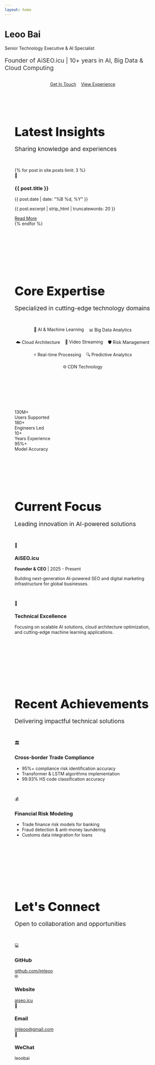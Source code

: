 ```yaml
---
layout: home
---
```


<!-- Hero Section -->
<div class="hero-section">
  <div class="hero-content">
    <h1 class="hero-title">Leoo Bai</h1>
    <p class="hero-subtitle">Senior Technology Executive & AI Specialist</p>
    <p class="hero-description">Founder of AiSEO.icu | 10+ years in AI, Big Data & Cloud Computing</p>
    <div class="hero-buttons">
      <a href="#contact" class="btn-primary">Get In Touch</a>
      <a href="/experience/" class="btn-secondary">View Experience</a>
    </div>
  </div>
</div>

<!-- Latest Blog Posts -->
<div class="container" style="padding: 4rem 2rem;">
  <div class="text-center mb-5">
    <h2 class="section-title">Latest Insights</h2>
    <p class="section-subtitle">Sharing knowledge and experiences</p>
  </div>
  
  <div class="blog-grid">
    {% for post in site.posts limit: 3 %}
    <div class="blog-card">
      <div class="blog-card-image">
        <span>📝</span>
      </div>
      <div class="blog-card-content">
        <h3 class="blog-card-title">{{ post.title }}</h3>
        <p class="blog-card-date">{{ post.date | date: "%B %d, %Y" }}</p>
        <p class="blog-card-excerpt">{{ post.excerpt | strip_html | truncatewords: 20 }}</p>
        <a href="{{ post.url }}" class="btn-primary" style="margin-top: 1rem;">Read More</a>
      </div>
    </div>
    {% endfor %}
  </div>
</div>

<!-- Skills Section -->
<div class="container" style="padding: 4rem 2rem;">
  <div class="text-center mb-5">
    <h2 class="section-title">Core Expertise</h2>
    <p class="section-subtitle">Specialized in cutting-edge technology domains</p>
  </div>
  
  <div class="skills-container">
    <div class="skill-tag">🤖 AI & Machine Learning</div>
    <div class="skill-tag">📊 Big Data Analytics</div>
    <div class="skill-tag">☁️ Cloud Architecture</div>
    <div class="skill-tag">🎥 Video Streaming</div>
    <div class="skill-tag">🛡️ Risk Management</div>
    <div class="skill-tag">⚡ Real-time Processing</div>
    <div class="skill-tag">🔍 Predictive Analytics</div>
    <div class="skill-tag">🌐 CDN Technology</div>
  </div>
</div>

<!-- Stats Section -->
<div class="container" style="padding: 2rem 2rem;">
  <div class="stats-grid">
    <div class="stat-card">
      <div class="stat-number">130M+</div>
      <div class="stat-label">Users Supported</div>
    </div>
    <div class="stat-card">
      <div class="stat-number">180+</div>
      <div class="stat-label">Engineers Led</div>
    </div>
    <div class="stat-card">
      <div class="stat-number">10+</div>
      <div class="stat-label">Years Experience</div>
    </div>
    <div class="stat-card">
      <div class="stat-number">95%+</div>
      <div class="stat-label">Model Accuracy</div>
    </div>
  </div>
</div>

<!-- Current Focus -->
<div class="container" style="padding: 4rem 2rem;">
  <div class="text-center mb-5">
    <h2 class="section-title">Current Focus</h2>
    <p class="section-subtitle">Leading innovation in AI-powered solutions</p>
  </div>
  
  <div class="row">
    <div class="col-md-6">
      <div class="card">
        <div class="card-header">
          <div class="card-icon">🚀</div>
          <h3 class="card-title">AiSEO.icu</h3>
        </div>
        <p><strong>Founder & CEO</strong> | 2025 - Present</p>
        <p>Building next-generation AI-powered SEO and digital marketing infrastructure for global businesses.</p>
      </div>
    </div>
    <div class="col-md-6">
      <div class="card">
        <div class="card-header">
          <div class="card-icon">🎯</div>
          <h3 class="card-title">Technical Excellence</h3>
        </div>
        <p>Focusing on scalable AI solutions, cloud architecture optimization, and cutting-edge machine learning applications.</p>
      </div>
    </div>
  </div>
</div>

<!-- Recent Achievements -->
<div class="container" style="padding: 4rem 2rem; background: var(--bg-secondary);">
  <div class="text-center mb-5">
    <h2 class="section-title">Recent Achievements</h2>
    <p class="section-subtitle">Delivering impactful technical solutions</p>
  </div>
  
  <div class="row">
    <div class="col-lg-6">
      <div class="card">
        <div class="card-header">
          <div class="card-icon">🏛️</div>
          <h3 class="card-title">Cross-border Trade Compliance</h3>
        </div>
        <ul>
          <li>95%+ compliance risk identification accuracy</li>
          <li>Transformer & LSTM algorithms implementation</li>
          <li>99.93% HS code classification accuracy</li>
        </ul>
      </div>
    </div>
    <div class="col-lg-6">
      <div class="card">
        <div class="card-header">
          <div class="card-icon">💰</div>
          <h3 class="card-title">Financial Risk Modeling</h3>
        </div>
        <ul>
          <li>Trade finance risk models for banking</li>
          <li>Fraud detection & anti-money laundering</li>
          <li>Customs data integration for loans</li>
        </ul>
      </div>
    </div>
  </div>
</div>

<!-- Contact Section -->
<div id="contact" class="container" style="padding: 4rem 2rem;">
  <div class="text-center mb-5">
    <h2 class="section-title">Let's Connect</h2>
    <p class="section-subtitle">Open to collaboration and opportunities</p>
  </div>
  
  <div class="contact-grid">
    <div class="contact-item">
      <div class="contact-icon">💻</div>
      <h3>GitHub</h3>
      <a href="https://github.com/imleoo" target="_blank">github.com/imleoo</a>
    </div>
    <div class="contact-item">
      <div class="contact-icon">🌐</div>
      <h3>Website</h3>
      <a href="https://aiseo.icu" target="_blank">aiseo.icu</a>
    </div>
    <div class="contact-item">
      <div class="contact-icon">📧</div>
      <h3>Email</h3>
      <a href="mailto:imleoo@gmail.com">imleoo@gmail.com</a>
    </div>
    <div class="contact-item">
      <div class="contact-icon">💬</div>
      <h3>WeChat</h3>
      <p>leoobai</p>
    </div>
  </div>
</div>

<!-- Custom Styles -->
<style>
.container {
  max-width: 1200px;
  margin: 0 auto;
}

.section-title {
  font-size: 2.5rem;
  font-weight: 800;
  color: var(--text-primary);
  margin-bottom: 1rem;
}

.section-subtitle {
  font-size: 1.2rem;
  color: var(--text-secondary);
  margin-bottom: 3rem;
}

.hero-description {
  font-size: 1.2rem;
  margin-bottom: 2rem;
  opacity: 0.9;
}

.hero-buttons {
  display: flex;
  gap: 1rem;
  justify-content: center;
  flex-wrap: wrap;
}

.skills-container {
  display: flex;
  flex-wrap: wrap;
  justify-content: center;
  gap: 1rem;
  margin: 2rem 0;
}

.row {
  display: flex;
  gap: 2rem;
  flex-wrap: wrap;
}

.col-md-6, .col-lg-6 {
  flex: 1;
  min-width: 300px;
}

@media (max-width: 768px) {
  .hero-buttons {
    flex-direction: column;
    align-items: center;
  }
  
  .btn-primary, .btn-secondary {
    width: 200px;
  }
}
</style>